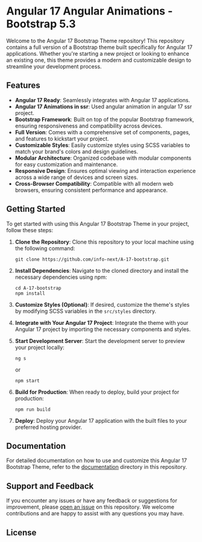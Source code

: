 # Angular 17 Angular Animations - Bootstrap 5.3

Welcome to the Angular 17 Bootstrap Theme repository! This repository contains a full version of a Bootstrap theme built specifically for Angular 17 applications. Whether you're starting a new project or looking to enhance an existing one, this theme provides a modern and customizable design to streamline your development process.

## Features

- **Angular 17 Ready**: Seamlessly integrates with Angular 17 applications.
- **Angular 17 Animations in ssr**: Used angular animation in angular 17 ssr project.
- **Bootstrap Framework**: Built on top of the popular Bootstrap framework, ensuring responsiveness and compatibility across devices.
- **Full Version**: Comes with a comprehensive set of components, pages, and features to kickstart your project.
- **Customizable Styles**: Easily customize styles using SCSS variables to match your brand's colors and design guidelines.
- **Modular Architecture**: Organized codebase with modular components for easy customization and maintenance.
- **Responsive Design**: Ensures optimal viewing and interaction experience across a wide range of devices and screen sizes.
- **Cross-Browser Compatibility**: Compatible with all modern web browsers, ensuring consistent performance and appearance.

## Getting Started

To get started with using this Angular 17 Bootstrap Theme in your project, follow these steps:

1. **Clone the Repository**: Clone this repository to your local machine using the following command:

    ```
    git clone https://github.com/info-next/A-17-bootstrap.git
    ```

2. **Install Dependencies**: Navigate to the cloned directory and install the necessary dependencies using npm:

    ```
    cd A-17-bootstrap
    npm install
    ```

3. **Customize Styles (Optional)**: If desired, customize the theme's styles by modifying SCSS variables in the `src/styles` directory.

4. **Integrate with Your Angular 17 Project**: Integrate the theme with your Angular 17 project by importing the necessary components and styles.

5. **Start Development Server**: Start the development server to preview your project locally:

    ```
    ng s
    ```
    or
    
    ```
    npm start
    ```

6. **Build for Production**: When ready to deploy, build your project for production:

    ```
    npm run build
    ```

7. **Deploy**: Deploy your Angular 17 application with the built files to your preferred hosting provider.

## Documentation

For detailed documentation on how to use and customize this Angular 17 Bootstrap Theme, refer to the [documentation](https://angular.io/) directory in this repository.

## Support and Feedback

If you encounter any issues or have any feedback or suggestions for improvement, please [open an issue](https://github.com/info-next/random-s) on this repository. We welcome contributions and are happy to assist with any questions you may have.

## License


